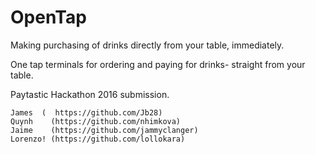 # OpenTap

Making purchasing of drinks directly from your table, immediately.

One tap terminals for ordering and paying for drinks- straight from your table.

Paytastic Hackathon 2016 submission.

    James  (  https://github.com/Jb28)
    Quynh    (https://github.com/nhimkova)
    Jaime    (https://github.com/jammyclanger) 
    Lorenzo! (https://github.com/lollokara)
